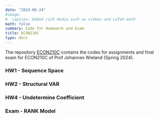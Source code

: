 ```yaml
---
date: "2024-06-24"
#image:
#  caption: Embed rich media such as videos and LaTeX math
math: false
summary: Code for Homework and Exam
title: ECON210C
type: docs
---
```


The repository [ECON210C](https://github.com/LapoBini/210C) contains the codes for assignments and final exam for ECON210C of Prof Johannes Wieland (Spring 2024).

### HW1 - Sequence Space

### HW2 - Structural VAR

### HW4 - Undetermine Coefficient 

### Exam - RANK Model

